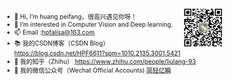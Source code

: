 
<img align="right" src="https://github.com/bubbliiiing/Bubbliiiing/blob/main/%E5%85%AC%E4%BC%97%E5%8F%B7%E4%BA%8C%E7%BB%B4%E7%A0%81.jpg" width="100px">


- 👋 Hi, I’m huang peifang，很高兴遇见你呀！
- 👀 I’m interested in Computer Vision and Deep learning.
- 📫 Email :hpfalisa@163.com
- 📚 我的CSDN博客（CSDN Blog） https://blog.csdn.net/HPF6611?spm=1010.2135.3001.5421
- 🍱 我的知乎（Zhihu） https://www.zhihu.com/people/liulang-93
- 📜 我的微信公众号（Wechat Official Accounts) [简轻亿瞬](https://github.com/bubbliiiing/Bubbliiiing/blob/main/%E5%85%AC%E4%BC%97%E5%8F%B7%E4%BA%8C%E7%BB%B4%E7%A0%81.jpg) 

